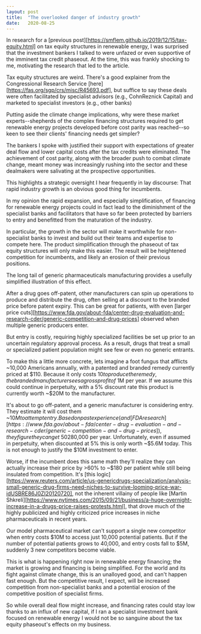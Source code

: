 ```yaml
---
layout: post
title:  "The overlooked danger of industry growth"
date:   2020-08-25
---
```


In research for a [previous post][https://smflem.github.io/2019/12/15/tax-equity.html] on tax equity structures in renewable energy, I was surprised that the investment bankers I talked to were unfazed or even supportive of the imminent tax credit phaseout. At the time, this was frankly shocking to me, motivating the research that led to the article.

Tax equity structures are weird. There's a good explainer from the Congressional Research Service [here][https://fas.org/sgp/crs/misc/R45693.pdf], but suffice to say these deals were often facilitated by specialist advisors (e.g., CohnReznick Capital) and marketed to specialist investors (e.g., other banks)

Putting aside the climate change implications, why were these market experts--shepherds of the complex financing structures required to get renewable energy projects developed before cost parity was reached--so keen to see their clients' financing needs get simpler?

The bankers I spoke with justified their support with expectations of greater deal flow and lower capital costs after the tax credits were eliminated. The achievement of cost parity, along with the broader push to combat climate change, meant money was increasingly rushing into the sector and these dealmakers were salivating at the prospective opportunities.

This highlights a strategic oversight I hear frequently in lay discourse: That rapid industry growth is an obvious good thing for incumbents.

In my opinion the rapid expansion, and especially simplification, of financing for renewable energy projects could in fact lead to the diminishment of the specialist banks and facilitators that have so far been protected by barriers to entry and benefitted from the maturation of the industry.

In particular, the growth in the sector will make it worthwhile for non-specialist banks to invest and build out their teams and expertise to compete here. The product simplification through the phaseout of tax equity structures will only make this easier. The result will be heightened competition for incumbents, and likely an erosion of their previous positions.

The long tail of generic pharmaceuticals manufacturing provides a usefully simplified illustration of this effect.

After a drug goes off-patent, other manufacturers can spin up operations to produce and distribute the drug, often selling at a discount to the branded price before patent expiry. This can be great for patients, with even [larger price cuts][https://www.fda.gov/about-fda/center-drug-evaluation-and-research-cder/generic-competition-and-drug-prices] observed when multiple generic producers enter.

But entry is costly, requiring highly specialized facilities be set up prior to an uncertain regulatory approval process. As a result, drugs that treat a small or specialized patient population might see few or even no generic entrants.

To make this a little more concrete, lets imagine a foot fungus that afflicts ~10,000 Americans annually, with a patented and branded remedy currently priced at $110. Because it only costs $10 to produce the remedy, the branded manufacturer sees a gross profit of ~$1M per year. If we assume this could continue in perpetuity, with a 5% discount rate this product is currently worth ~$20M to the manufacturer.

It's about to go off-patent, and a generic manufacturer is considering entry. They estimate it will cost them ~$10M to attempt entry. Based on past experience (and [FDA research][https://www.fda.gov/about-fda/center-drug-evaluation-and-research-cder/generic-competition-and-drug-prices]), they figure they can get ~50% share if they price at ~60% of the branded price, resulting in an expected gross profit of ~$280,000 per year. Unfortunately, even if assumed in perpetuity, when discounted at 5% this is only worth ~$5.6M today. This is not enough to justify the $10M investment to enter.

Worse, if the incumbent does this same math they'll realize they can actually increase their price by >60% to ~$180 per patient while still being insulated from competition. It's [this logic][https://www.reuters.com/article/us-genericdrugs-specialization/analysis-small-generic-drug-firms-need-niches-to-survive-looming-price-war-idUSBRE86J0ZI20120720], not the inherent villainy of people like [Martin Shkreli][https://www.nytimes.com/2015/09/21/business/a-huge-overnight-increase-in-a-drugs-price-raises-protests.html], that drove much of the highly publicized and highly criticized price increases in niche pharmaceuticals in recent years.

Our model pharmaceutical market can't support a single new competitor when entry costs $10M to access just 10,000 potential patients. But if the number of potential patients grows to 40,000, and entry costs fall to $5M, suddenly 3 new competitors become viable.

This is what is happening right now in renewable energy financing; the market is growing and financing is being simplified. For the world and its fight against climate change, this is an unalloyed good, and can't happen fast enough. But the competitive result, I expect, will be increased competition from non-specialist banks and a potential erosion of the competitive position of specialist firms.

So while overall deal flow might increase, and financing rates could stay low thanks to an influx of new capital, if I ran a specialist investment bank focused on renewable energy I would not be so sanguine about the tax equity phaseout's effects on my business.
